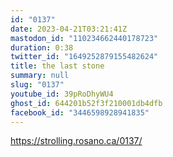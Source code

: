 ```yaml
---
id: "0137"
date: 2023-04-21T03:21:41Z
mastodon_id: "110234662440178723"
duration: 0:38
twitter_id: "1649252879155482624"
title: the last stone
summary: null
slug: "0137"
youtube_id: 39pRoDhyWU4
ghost_id: 644201b52f3f210001db4dfb
facebook_id: "3446598928941835"
---
```

https://strolling.rosano.ca/0137/
